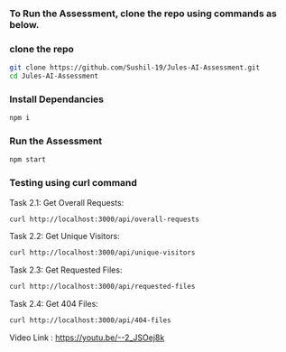 ### To Run the Assessment, clone the repo using commands as below.

### clone the repo
```bash
git clone https://github.com/Sushil-19/Jules-AI-Assessment.git
cd Jules-AI-Assessment
```

### Install Dependancies
```bash
npm i
```

### Run the Assessment
```bash
npm start
```

### Testing using curl command

Task 2.1: Get Overall Requests:
```bash
curl http://localhost:3000/api/overall-requests
```

Task 2.2: Get Unique Visitors:
```bash
curl http://localhost:3000/api/unique-visitors
```

Task 2.3: Get Requested Files:
```bash
curl http://localhost:3000/api/requested-files
```

Task 2.4: Get 404 Files:
```bash
curl http://localhost:3000/api/404-files
```

Video Link : https://youtu.be/--2_JSOej8k
